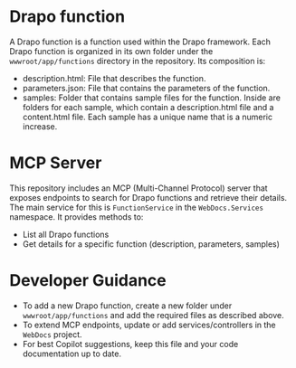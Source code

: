 # Drapo function 
A Drapo function is a function used within the Drapo framework. Each Drapo function is organized in its own folder under the `wwwroot/app/functions` directory in the repository.
Its composition is: 
- description.html: File that describes the function.
- parameters.json: File that contains the parameters of the function.
- samples: Folder that contains sample files for the function. Inside are folders for each sample, which contain a description.html file and a content.html file. Each sample has a unique name that is a numeric increase.

# MCP Server
This repository includes an MCP (Multi-Channel Protocol) server that exposes endpoints to search for Drapo functions and retrieve their details. The main service for this is `FunctionService` in the `WebDocs.Services` namespace. It provides methods to:
- List all Drapo functions
- Get details for a specific function (description, parameters, samples)

# Developer Guidance
- To add a new Drapo function, create a new folder under `wwwroot/app/functions` and add the required files as described above.
- To extend MCP endpoints, update or add services/controllers in the `WebDocs` project.
- For best Copilot suggestions, keep this file and your code documentation up to date.
